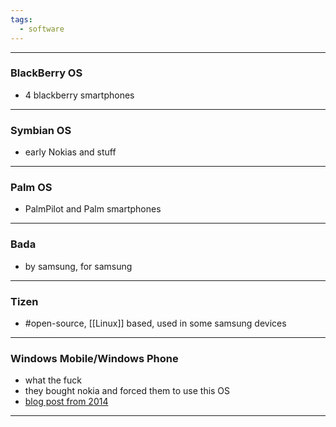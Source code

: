 ```yaml
---
tags:
  - software
---
```

---

### BlackBerry OS

- 4 blackberry smartphones

---

### Symbian OS

- early Nokias and stuff

---

### Palm OS

- PalmPilot and Palm smartphones

---

### Bada

- by samsung, for samsung

---

### Tizen

- #open-source, [[Linux]] based, used in some samsung devices

---

### Windows Mobile/Windows Phone

- what the fuck
- they bought nokia and forced them to use this OS
- [blog post from 2014](https://www.engadget.com/2014-06-17-nokia-lumia-630-review.html?guccounter=1&guce_referrer=aHR0cHM6Ly93d3cuZ29vZ2xlLmNvbS8&guce_referrer_sig=AQAAAInIVosCHep1W4r8RGKUfa3Vq3BUZTgHAUlMIfeFEjr_u-16WqvYluHRDoXICrLbTCWm_TxKN_RIGqnQ2M2-SCIlb1rEDN66X9eAr5cFljOeSw__hvCAjf6Lv_twC18belU3VEDgKgSHcB4bW8xNrHd56oK4waNMRZtBazgxVLFY)

---
